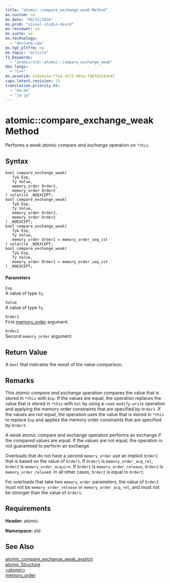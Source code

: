 ```yaml
---
title: "atomic::compare_exchange_weak Method"
ms.custom: na
ms.date: "09/22/2016"
ms.prod: "visual-studio-dev14"
ms.reviewer: na
ms.suite: na
ms.technology: 
  - "devlang-cpp"
ms.tgt_pltfrm: na
ms.topic: "article"
f1_keywords: 
  - "atomic/std::atomic::compare_exchange_weak"
dev_langs: 
  - "C++"
ms.assetid: e15e421a-f7a3-4272-993a-f487d2242e4f
caps.latest.revision: 13
translation.priority.ht: 
  - "de-de"
  - "ja-jp"
---
```

# atomic::compare_exchange_weak Method
Performs a *weak atomic compare and exchange* operation on `*this`.  
  
## Syntax  
  
```  
bool compare_exchange_weak(  
   Ty& Exp,  
   Ty Value,  
   memory_order Order1,  
   memory_order Order2  
) volatile _NOEXCEPT;  
bool compare_exchange_weak(  
   Ty& Exp,  
   Ty Value,  
   memory_order Order1,  
   memory_order Order2  
) _NOEXCEPT;  
bool compare_exchange_weak(  
   Ty& Exp,  
   Ty Value,  
   memory_order Order1 = memory_order_seq_cst  
) volatile _NOEXCEPT;  
bool compare_exchange_weak(  
   Ty& Exp,  
   Ty Value,  
   memory_order Order1 = memory_order_seq_cst  
) _NOEXCEPT;  
```  
  
#### Parameters  
 `Exp`  
 A value of type `Ty`.  
  
 `Value`  
 A value of type `Ty`.  
  
 `Order1`  
 First [memory_order](../vs140/memory_order-enum.md) argument.  
  
 `Order2`  
 Second `memory_order` argument.  
  
## Return Value  
 A `bool` that indicates the result of the value comparison.  
  
## Remarks  
 This *atomic compare and exchange* operation compares the value that is stored in `*this` with `Exp`. If the values are equal, the operation replaces the value that is stored in `*this` with `Val` by using a `read-modify-write` operation and applying the memory order constraints that are specified by `Order1`. If the values are not equal, the operation uses the value that is stored in `*this` to replace `Exp` and applies the memory order constraints that are specified by `Order2`.  
  
 A *weak* atomic compare and exchange operation performs an exchange if the compared values are equal. If the values are not equal, the operation is not guaranteed to perform an exchange.  
  
 Overloads that do not have a second `memory_order` use an implicit `Order2` that is based on the value of `Order1`. If `Order1` is `memory_order_acq_rel`, `Order2` is `memory_order_acquire`. If `Order1` is `memory_order_release`, `Order2` is `memory_order_relaxed`. In all other cases, `Order2` is equal to `Order1`.  
  
 For overloads that take two `memory_order` parameters, the value of `Order2` must not be `memory_order_release` or `memory_order_acq_rel`, and must not be stronger than the value of `Order1`.  
  
## Requirements  
 **Header:** atomic  
  
 **Namespace:** std  
  
## See Also  
 [atomic_compare_exchange_weak_explicit](../vs140/atomic_compare_exchange_weak_explicit-function.md)   
 [atomic Structure](../vs140/atomic-structure.md)   
 [\<atomic>](../vs140/-atomic-.md)   
 [memory_order](../vs140/memory_order-enum.md)